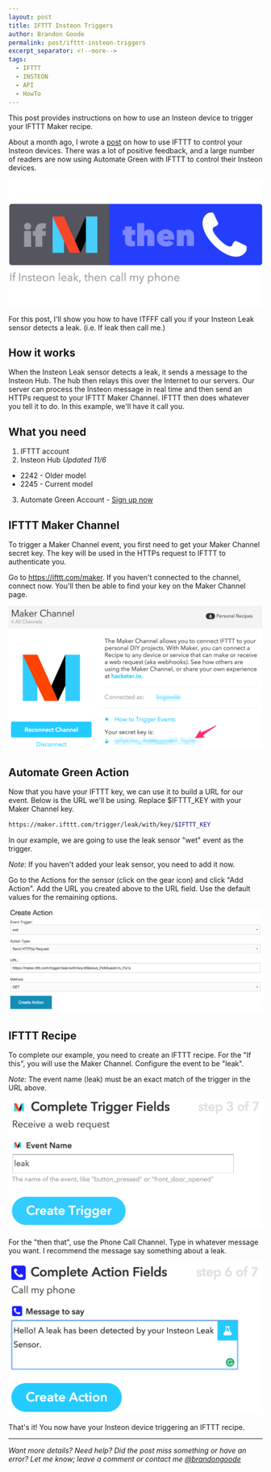 ```yaml
---
layout: post
title: IFTTT Insteon Triggers
author: Brandon Goode
permalink: post/ifttt-insteon-triggers
excerpt_separator: <!--more-->
tags:
  - IFTTT
  - INSTEON
  - API
  - HowTo
---
```


This post provides instructions on how to use an Insteon device to trigger your IFTTT Maker recipe.

About a month ago, I wrote a [post](/post/ifttt-plus-insteon/) on how to use IFTTT to control your Insteon devices. There was a lot of positive feedback, and a large number of readers are now using Automate Green with IFTTT to control their Insteon devices.

![If Insteon leak then call me](/assets/posts/if-leak-then-phone.png)

For this post, I'll show you how to have ITFFF call you if your Insteon Leak sensor detects a leak. (i.e. If leak then call me.)

<!--more-->

## How it works

When the Insteon Leak sensor detects a leak, it sends a message to the Insteon Hub.  The hub then relays this over the Internet to our servers.  Our server can process the Insteon message in real time and then send an HTTPs request to your IFTTT Maker Channel. IFTTT then does whatever you tell it to do. In this example, we'll have it call you.

## What you need

1. IFTTT account
2. Insteon Hub *Updated 11/6*
  * 2242 - Older model
  * 2245 - Current model
3. Automate Green Account - [Sign up now](https://app.automategreen.com/signup)

## IFTTT Maker Channel

To trigger a Maker Channel event, you first need to get your Maker Channel secret key.  The key will be used in the HTTPs request to IFTTT to authenticate you.

Go to https://ifttt.com/maker.  If you haven't connected to the channel, connect now. You'll then be able to find your key on the Maker Channel page.

![IFTTT Maker Channel](/assets/posts/ifttt-maker-channel.png)

## Automate Green Action

Now that you have your IFTTT key, we can use it to build a URL for our event.  Below is the URL we'll be using.  Replace $IFTTT_KEY with your Maker Channel key.

```sh
https://maker.ifttt.com/trigger/leak/with/key/$IFTTT_KEY
```


In our example, we are going to use the leak sensor "wet" event as the trigger.

*Note:* If you haven't added your leak sensor, you need to add it now.

Go to the Actions for the sensor (click on the gear icon) and click "Add Action".  Add the URL you created above to the URL field. Use the default values for the remaining options.

![Create Action for Leak](/assets/posts/create-action-leak.png)


## IFTTT Recipe

To complete our example, you need to create an IFTTT recipe.  For the "If this", you will use the Maker Channel.  Configure the event to be "leak".

*Note:* The event name (leak) must be an exact match of the trigger in the URL above.

![Maker Channel Trigger Leak](/assets/posts/ifttt-leak-event.png)

For the "then that", use the Phone Call Channel.  Type in whatever message you want. I recommend the message say something about a leak.

![Phone Call Channel Event](/assets/posts/ifttt-leak-phone.png)

That's it!  You now have your Insteon device triggering an IFTTT recipe.

<hr>

*Want more details? Need help? Did the post miss something or have an error?  Let me know; leave a comment or contact me [@brandongoode](https://twitter.com/brandongoode)*

